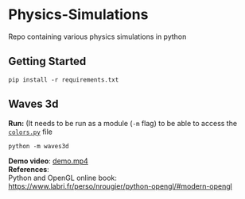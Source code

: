 # Physics-Simulations
Repo containing various physics simulations in python

## Getting Started
```console
pip install -r requirements.txt
```

## Waves 3d  
**Run:**
(It needs to be run as a module (`-m` flag) to be able to access the [`colors.py`](colors.py) file 
```console
python -m waves3d
```
**Demo video**: [demo.mp4](https://user-images.githubusercontent.com/72514269/151450606-4a5aecd2-4f89-45d2-a564-e09310d22032.mp4)  
**References**:  
Python and OpenGL  online book: https://www.labri.fr/perso/nrougier/python-opengl/#modern-opengl

